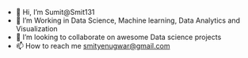 - 👋 Hi, I’m Sumit@Smit131
- 👀 I’m Working in Data Science, Machine learning, Data Analytics and Visualization
- 💞️ I’m looking to collaborate on awesome Data science projects
- 📫 How to reach me smityenugwar@gmail.com

<!---
Smit131/Smit131 is a ✨ special ✨ repository because its `README.md` (this file) appears on your GitHub profile.
You can click the Preview link to take a look at your changes.
--->

